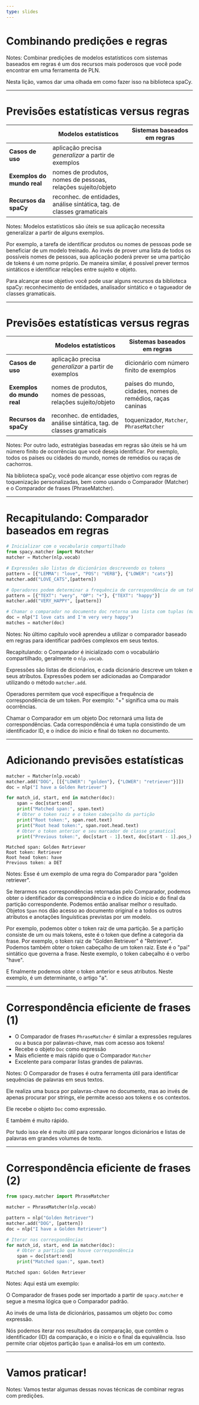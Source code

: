 ```yaml
---
type: slides
---
```


# Combinando predições e regras

Notes: Combinar predições de modelos estatísticos com sistemas baseados em regras é um dos recursos mais poderosos que você pode encontrar em uma ferramenta de PLN.

Nesta lição, vamos dar uma olhada em como fazer isso na biblioteca spaCy.

---

# Previsões estatísticas versus regras

|                            | **Modelos estatísticos**                                              | **Sistemas baseados em regras**|
| -------------------------- | ----------------------------------------------------------------------| -------------------------------|
| **Casos de uso**           | aplicação precisa _generalizar_ a partir de exemplos                  |             ⠀⠀⠀⠀⠀⠀⠀⠀⠀⠀⠀⠀ ⠀⠀⠀|
| **Exemplos do mundo real** | nomes de produtos, nomes de pessoas, relações sujeito/objeto          |                                |
| **Recursos da spaCy**      | reconhec. de entidades, análise sintática, tag. de classes gramaticais|                                |

Notes: Modelos estatísticos são úteis se sua aplicação necessita generalizar a partir de alguns exemplos.

Por exemplo, a tarefa de identificar produtos ou nomes de pessoas pode se beneficiar de um modelo treinado. Ao invés de prover uma lista de todos os possíveis nomes de pessoas,
sua aplicação poderá prever se uma partição de tokens é um nome próprio. De maneira similar, é possível prever termos sintáticos e identificar relações entre sujeito e objeto.

Para alcançar esse objetivo você pode usar alguns recursos da biblioteca spaCy: reconhecimento de entidades,
analisador sintático e o tagueador de classes gramaticais.

---

# Previsões estatísticas versus regras


|                            | **Modelos estatísticos**                                              | **Sistemas baseados em regras**|
| -------------------------- | ----------------------------------------------------------------------| -------------------------------|
| **Casos de uso**           | aplicação precisa _generalizar_ a partir de exemplos                  | dicionário com número finito de exemplos|
| **Exemplos do mundo real** | nomes de produtos, nomes de pessoas, relações sujeito/objeto          | países do mundo, cidades, nomes de remédios, raças caninas |
| **Recursos da spaCy**      | reconhec. de entidades, análise sintática, tag. de classes gramaticais| toquenizador, `Matcher`, `PhraseMatcher`|


Notes: Por outro lado, estratégias baseadas em regras são úteis se há um 
número finito de ocorrências que você deseja identificar. Por exemplo,
todos os países ou cidades do mundo, nomes de remédios ou raças de cachorros.

Na biblioteca spaCy, você pode alcançar esse objetivo com regras de toquenização personalizadas,
bem como usando o Comparador (Matcher) e o Comparador de frases (PhraseMatcher).

---

# Recapitulando: Comparador baseados em regras

```python
# Inicializar com o vocabulario compartilhado
from spacy.matcher import Matcher
matcher = Matcher(nlp.vocab)

# Expressões são listas de dicionários descrevendo os tokens
pattern = [{"LEMMA": "love", "POS": "VERB"}, {"LOWER": "cats"}]
matcher.add("LOVE_CATS",[pattern])

# Operadores podem determinar a frequência de correspondência de um token
pattern = [{"TEXT": "very", "OP": "+"}, {"TEXT": "happy"}]
matcher.add("VERY_HAPPY", [pattern])

# Chamar o comparador no documento doc retorna uma lista com tuplas (match_id, start, end) 
doc = nlp("I love cats and I'm very very happy")
matches = matcher(doc)
```

Notes: No último capítulo você aprendeu a utilizar o comparador baseado
em regras para identificar padrões complexos em seus textos. 

Recapitulando: o Comparador é inicializado com o vocabulário compartilhado,
geralmente o `nlp.vocab`.

Expressões são listas de dicionários, e cada dicionário descreve um token
e seus atributos. Expressões podem ser adicionadas ao Comparador utilizando
o método `matcher.add`.

Operadores permitem que você especifique a frequência de correspondência de um
token. Por exemplo: "+" significa uma ou mais ocorrências.

Chamar o Comparador em um objeto Doc retornará uma lista de correspondências.
Cada correspondência é uma tupla consistindo de um identificador ID, e o 
índice do início e final do token no documento.

---

# Adicionando previsões estatísticas

```python
matcher = Matcher(nlp.vocab)
matcher.add("DOG", [[{"LOWER": "golden"}, {"LOWER": "retriever"}]])
doc = nlp("I have a Golden Retriever")

for match_id, start, end in matcher(doc):
    span = doc[start:end]
    print("Matched span:", span.text)
    # Obter o token raiz e o token cabeçalho da partição 
    print("Root token:", span.root.text)
    print("Root head token:", span.root.head.text)
    # Obter o token anterior e seu marcador de classe gramatical
    print("Previous token:", doc[start - 1].text, doc[start - 1].pos_)
```

```out
Matched span: Golden Retriever
Root token: Retriever
Root head token: have
Previous token: a DET
```

Notes: Esse é um exemplo de uma regra do Comparador para "golden retriever".

Se iterarmos nas correspondências retornadas pelo Comparador, podemos obter
o identificador da correspondência e o índice do início e do final da partição
correspondente. Podemos então analisar melhor o resultado. Objetos `Span` nos
dão acesso ao documento original e a todos os outros atributos e anotações
linguísticas previstas por um modelo.

Por exemplo, podemos obter o token raiz de uma partição. Se a partição consiste
de um ou mais tokens, este é o token que define a categoria da frase. Por exemplo,
o token raiz de "Golden Retriever" é "Retriever". Podemos também obter o token
cabeçalho de um token raiz. Este é o "pai" sintático que governa a frase. Neste 
exemplo, o token cabeçalho é o verbo "have".

E finalmente podemos obter o token anterior e seus atributos. Neste exemplo,
é um determinante, o artigo "a".

---

# Correspondência eficiente de frases (1)

- O Comparador de frases `PhraseMatcher` é similar a expressões regulares ou a busca por palavras-chave,
  mas com acesso aos tokens! 
- Recebe o objeto `Doc` como expressão
- Mais eficiente e mais rápido que o Comparador `Matcher`
- Excelente para comparar listas grandes de palavras.

Notes: O Comparador de frases é outra ferramenta útil para identificar sequências de
palavras em seus textos.

Ele realiza uma busca por palavras-chave no documento, mas ao invés de apenas procurar
por strings, ele permite acesso aos tokens e os contextos.

Ele recebe o objeto `Doc` como expressão.

E também é muito rápido.

Por tudo isso ele é muito útil para comparar longos dicionários e listas de palavras
em grandes volumes de texto.

---

# Correspondência eficiente de frases (2)

```python
from spacy.matcher import PhraseMatcher

matcher = PhraseMatcher(nlp.vocab)

pattern = nlp("Golden Retriever")
matcher.add("DOG", [pattern])
doc = nlp("I have a Golden Retriever")

# Iterar nas correspondências
for match_id, start, end in matcher(doc):
    # Obter a partição que houve correspondência
    span = doc[start:end]
    print("Matched span:", span.text)
```

```out
Matched span: Golden Retriever
```

Notes: Aqui está um exemplo:

O Comparador de frases pode ser importado a partir de `spacy.matcher` e segue a mesma lógica que 
o Comparador padrão.

Ao invés de uma lista de dicionários, passamos um objeto `Doc` como expressão.

Nós podemos iterar nos resultados da comparação, que contêm o identificador (ID) da comparação,
e o início e o final da equivalência. Isso permite criar objetos partição `Span` e analisá-los
em um contexto.

---

# Vamos praticar!

Notes: Vamos testar algumas dessas novas técnicas de combinar regras com predições.
